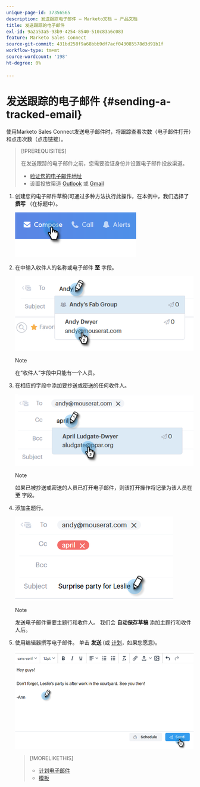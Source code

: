 ```yaml
---
unique-page-id: 37356565
description: 发送跟踪电子邮件 — Marketo文档 — 产品文档
title: 发送跟踪的电子邮件
exl-id: 9a2a53a5-93b9-4254-8540-510c83a6c083
feature: Marketo Sales Connect
source-git-commit: 431bd258f9a68bbb9df7acf043085578d3d91b1f
workflow-type: tm+mt
source-wordcount: '198'
ht-degree: 0%

---
```


# 发送跟踪的电子邮件 {#sending-a-tracked-email}

使用Marketo Sales Connect发送电子邮件时，将跟踪查看次数（电子邮件打开）和点击次数（点击链接）。

>[!PREREQUISITES]
>
>在发送跟踪的电子邮件之前，您需要验证身份并设置电子邮件投放渠道。
>
>* [验证您的电子邮件地址](/help/marketo/product-docs/marketo-sales-connect/getting-started/email-settings/verify-your-email.md)
>* 设置投放渠道 [Outlook](/help/marketo/product-docs/marketo-sales-connect/email-plugins/msc-for-outlook/email-connection-for-outlook-users.md) 或 [Gmail](/help/marketo/product-docs/marketo-sales-connect/email-plugins/gmail/email-connection-for-gmail-users.md)

1. 创建您的电子邮件草稿(可通过多种方法执行此操作，在本例中，我们选择了 **撰写** （在标题中）。

   ![](assets/one.png)

1. 在中输入收件人的名称或电子邮件 **至** 字段。

   ![](assets/two.png)

   >[!NOTE]
   >
   >在“收件人”字段中只能有一个人员。

1. 在相应的字段中添加要抄送或密送的任何收件人。

   ![](assets/three.png)

   >[!NOTE]
   >
   >如果已被抄送或密送的人员已打开电子邮件，则该打开操作将记录为该人员在 **至** 字段。

1. 添加主题行。

   ![](assets/four.png)

   >[!NOTE]
   >
   >发送电子邮件需要主题行和收件人。 我们会 **自动保存草稿** 添加主题行和收件人后。

1. 使用编辑器撰写电子邮件。 单击 **发送** (或 [计划](/help/marketo/product-docs/marketo-sales-connect/email/using-the-compose-window/scheduling-an-email.md)，如果您愿意)。

   ![](assets/five.png)

   >[!MORELIKETHIS]
   >
   >* [计划电子邮件](/help/marketo/product-docs/marketo-sales-connect/email/using-the-compose-window/scheduling-an-email.md)
   >* [模板](/help/marketo/product-docs/marketo-sales-connect/templates/create-a-new-template.md)
